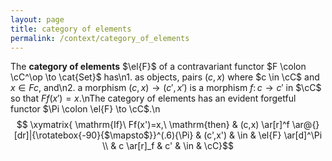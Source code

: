 ```yaml
---
layout: page
title: category of elements
permalink: /context/category_of_elements
---
```

The  **category of elements** $\el{F}$ of a contravariant functor $F \colon \cC^\op \to \cat{Set}$  has\n1. as objects, pairs $(c,x)$ where $c \in \cC$ and $x \in Fc$, and\n2. a morphism $(c,x) \to (c',x')$ is a morphism $f \colon c \to c'$ in $\cC$ so that $Ff(x') = x$.\nThe category of elements has an evident forgetful functor $\Pi \colon \el{F} \to \cC$.\n$$ \xymatrix{ \mathrm{If}\ Ff(x')=x,\ \mathrm{then} &  (c,x) \ar[r]^f \ar@{}[dr]|{\rotatebox{-90}{$\mapsto$}}^(.6){\Pi} & (c',x') &  \in & \el{F} \ar[d]^\Pi \\ & c \ar[r]_f & c' & \in  & \cC}$$
